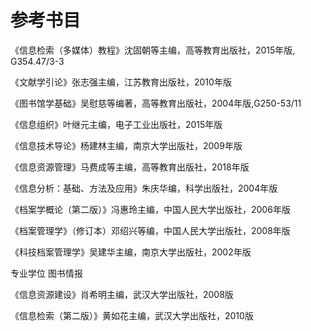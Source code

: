 # 参考书目

《信息检索（多媒体）教程》沈固朝等主编，高等教育出版社，2015年版,    G354.47/3-3  

《文献学引论》张志强主编，江苏教育出版社，2010年版

《图书馆学基础》吴慰慈等编著，高等教育出版社，2004年版,G250-53/11

《信息组织》叶继元主编，电子工业出版社，2015年版

《信息技术导论》杨建林主编，南京大学出版社，2009年版

《信息资源管理》马费成等主编，高等教育出版社，2018年版

《信息分析：基础、方法及应用》朱庆华编，科学出版社，2004年版

《档案学概论（第二版）》冯惠玲主编，中国人民大学出版社，2006年版

《档案管理学》（修订本）邓绍兴等编，中国人民大学出版社，2008年版

《科技档案管理学》吴建华主编，南京大学出版社，2002年版



专业学位 图书情报

《信息资源建设》肖希明主编，武汉大学出版社，2008版

《信息检索（第二版）》黄如花主编，武汉大学出版社，2010版